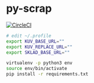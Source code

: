 # py-scrap


[![CircleCI](https://circleci.com/gh/d-bo/py-scrap/tree/master.svg?style=svg)](https://circleci.com/gh/d-bo/py-scrap/tree/master)

```sh
# edit ~/.profile
export KUV_BASE_URL=""
export KUV_REPLACE_URL=""
export SKLAD_BASE_URL=""
```

```sh
virtualenv -p python3 env
source env/bin/activate
pip install -r requirements.txt
```
